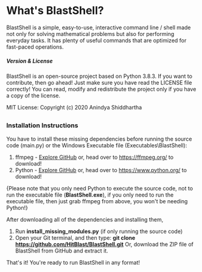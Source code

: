 # **What's BlastShell?**
 BlastShell is a simple, easy-to-use, interactive command line / shell made not only for solving mathematical problems but also for performing everyday tasks. It has plenty of useful commands that are optimized for fast-paced operations.
 
##### _Version & License_
 BlastShell is an open-source project based on Python 3.8.3. If you want to contribute, then go ahead! Just make sure you have read the LICENSE file correctly!
 You can read, modify and redistribute the project only if you have a copy of the license.
 
 MIT License: Copyright (c) 2020 Anindya Shiddhartha
##
### Installation Instructions
You have to install these missing dependencies before running the source code (main.py) or the Windows Executable file (Executables\BlastShell):
 1. ffmpeg - [Explore GitHub](https://github.com/FFmpeg/FFmpeg) or, head over to https://ffmpeg.org/ to download!
 2. Python - [Explore GitHub](https://github.com/python/) or, head over to https://www.python.org/ to download!

{Please note that you only need Python to execute the source code, not to run the executable file (**BlastShell.exe**), if you only need to run the executable file, then just grab ffmpeg from above, you won't be needing Python!}

After downloading all of the dependencies and installing them,
 1. Run **install_missing_modules.py** (if only running the source code)
 2. Open your Git terminal, and then type: **git clone https://github.com/HitBlast/BlastShell.git**
    Or, download the ZIP file of BlastShell from GitHub and extract it.
    
That's it! You're ready to run BlastShell in any format!
